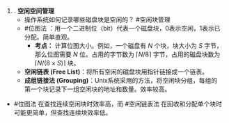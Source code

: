 
1. .  **空闲空间管理**
    *   操作系统如何记录哪些磁盘块是空闲的？ #空闲块管理 
    * #位图法 ：用一个二进制位（bit）代表一个磁盘块，0表示空闲，1表示已分配。简单直观。
	    * **考点：** 计算位图大小。例如，一个磁盘有 $N$ 个块，块大小为 $S$ 字节，那么位图需要 $N$ 位。占用的字节数为 $\lceil N/8 \rceil$ 字节，占用的磁盘块数为 $\lceil N/(8 \times S) \rceil$ 块。
    *   **空闲链表 (Free List)**：将所有空闲的磁盘块用指针链接成一个链表。
    *   **成组链接法 (Grouping)**：Unix系统采用的方法，将空闲块分组，每组的第一个块记录下一组空闲块的地址和数量。效率较高。
* #位图法 在查找连续空闲块时效率高，而 #空闲链表法 在回收和分配单个块时可能更简单，但查找连续块效率低。